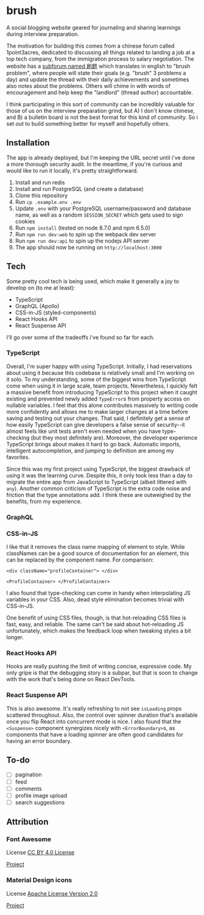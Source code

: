 # brush

A social blogging website geared for journaling and sharing learnings during
interview preparation.

The motivation for building this comes from a chinese forum called 1point3acres,
dedicated to discussing all things related to landing a job at a top tech
company, from the immigration process to salary negotiation.  The website has a
[subforum named
刷题](https://translate.googleusercontent.com/translate_c?depth=1&hl=en&rurl=translate.google.com&sl=zh-CN&sp=nmt4&tl=en&u=https://www.1point3acres.com/bbs/forum-84-1.html&xid=17259,15700021,15700124,15700149,15700186,15700190,15700201&usg=ALkJrhjuwoGcNqXDYX9BlBbkZaKRz3R4Ew)
which translates in english to "brush problem", where people will state their
goals (e.g. "brush" 3 problems a day) and update the thread with their daily
achievements and sometimes also notes about the problems.  Others will chime in
with words of encouragement and help keep the "landlord" (thread author)
accountable.

I think participating in this sort of community can be incredibly valuable for
those of us on the interview preparation grind, but A) I don't know chinese, and
B) a bulletin board is not the best format for this kind of community.  So i set
out to build something better for myself and hopefully others.


## Installation

The app is already deployed, but I'm keeping the URL secret until i've done a
more thorough security audit.  In the meantime, if you're curious and would like
to run it locally, it's pretty straightforward.

1. Install and run redis
1. Install and run PostgreSQL (and create a database)
1. Clone this repository
1. Run `cp .example.env .env`
1. Update `.env` with your PostgreSQL username/password and database name, as
   well as a random `SESSION_SECRET` which gets used to sign cookies
1. Run `npm install` (tested on node 8.7.0 and npm 6.5.0)
1. Run `npm run dev:web` to spin up the webpack dev server
1. Run `npm run dev:api` to spin up the nodejs API server
1. The app should now be running on `http://localhost:3000`


## Tech

Some pretty cool tech is being used, which make it generally a joy to develop on
(to me at least):

  * TypeScript
  * GraphQL (Apollo)
  * CSS-in-JS (styled-components)
  * React Hooks API
  * React Suspense API

I'll go over some of the tradeoffs i've found so far for each.

### TypeScript

Overall, I'm super happy with using TypeScript.  Initially, I had reservations
about using it because this codebase is relatively small and I'm working on it
solo.  To my understanding, some of the biggest wins from TypeScript come when
using it in large scale, team projects. Nevertheless, I quickly felt a massive
benefit from introducing TypeScript to this project when it caught existing and
prevented newly added `TypeError`s from property access on nullable variables. I
feel that this alone contributes massively to writing code more confidently and
allows me to make larger changes at a time before saving and testing out your
changes.  That said, I definitely get a sense of how easily TypeScript can give
developers a false sense of security--it almost feels like unit tests aren't
even needed when you have type-checking (but they most definitely are).
Moreover, the developer experience TypeScript brings about makes it hard to go
back.  Automatic imports, intelligent autocompletion, and jumping to definition
are among my favorites.

Since this was my first project using TypeScript, the biggest drawback of using
it was the learning curve.  Despite this, it only took less than a day to
migrate the entire app from JavaScript to TypeScript (albeit littered with
`any`).  Another common criticism of TypeScript is the extra code noise and
friction that the type annotations add.  I think these are outweighed by the
benefits, from my experience.

### GraphQL

### CSS-in-JS

I like that it removes the class name mapping of element to style.  While
classNames can be a good source of documentation for an element, this can be
replaced by the component name.  For comparison:

```
<div className="profileContainer"> </div>

<ProfileContainer> </ProfileContainer>
```

I also found that type-checking can come in handy when interpolating JS
variables in your CSS.  Also, dead style elimination becomes trivial with
CSS-in-JS.

One benefit of using CSS files, though, is that hot-reloading CSS files is fast,
easy, and reliable.  The same can't be said about hot-reloading JS
unfortunately, which makes the feedback loop when tweaking styles a bit longer.

### React Hooks API

Hooks are really pushing the limit of writing concise, expressive code.  My only
gripe is that the debugging story is a subpar, but that is soon to change with
the work that's being done on React DevTools.

### React Suspense API

This is also awesome.  It's really refreshing to not see `isLoading` props
scattered throughout.  Also, the control over spinner duration that's available
once you flip React into concurrent mode is nice.  I also found that the
`<Suspense>` component synergizes nicely with `<ErrorBoundary>`s, as components
that have a loading spinner are often good candidates for having an error
boundary.

## To-do

- [ ] pagination
- [ ] feed
- [ ] comments
- [ ] profile image upload
- [ ] search suggestions

## Attribution

### Font Awesome

License	[CC BY 4.0 License](https://creativecommons.org/licenses/by/4.0/)

[Project](https://fontawesome.com/)

### Material Design icons

License	[Apache License Version 2.0](https://github.com/google/material-design-icons/blob/master/LICENSE)

[Project](http://google.github.io/material-design-icons/)

